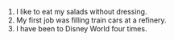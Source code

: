 1. I like to eat my salads without dressing.
2. My first job was filling train cars at a refinery.
3. I have been to Disney World four times.
